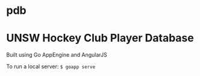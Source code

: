 # pdb
UNSW Hockey Club Player Database
================================

Built using Go AppEngine and AngularJS


To run a local server:
`$ goapp serve`
